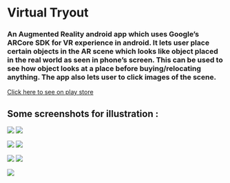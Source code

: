# Virtual Tryout
### An Augmented Reality android app which uses Google’s ARCore SDK for VR experience in android. It lets user place certain objects in the AR scene which looks like object placed in the real world as seen in phone’s screen. This can be used to see how object looks at a place before buying/relocating anything. The app also lets user to click images of the scene.

<a href="https://play.google.com/store/apps/details?id=com.leotarius.initialarsetup"> Click here to see on play store </a>

## Some screenshots for illustration :

![](screenshots/5.webp)
![](screenshots/2.webp)

![](screenshots/3.webp)
![](screenshots/4.webp)

![](screenshots/6.webp)
![](screenshots/7.webp)

![](screenshots/1.webp)

